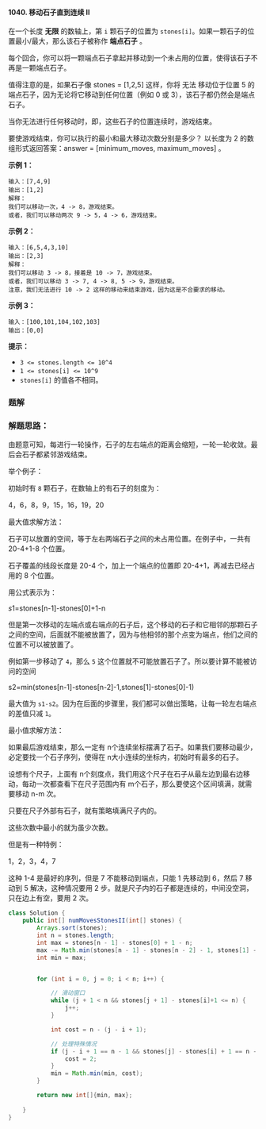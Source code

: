 #### 1040. 移动石子直到连续 II

在一个长度 **无限** 的数轴上，第 `i` 颗石子的位置为 `stones[i]`。如果一颗石子的位置最小/最大，那么该石子被称作 **端点石子** 。

每个回合，你可以将一颗端点石子拿起并移动到一个未占用的位置，使得该石子不再是一颗端点石子。

值得注意的是，如果石子像 stones = [1,2,5] 这样，你将 无法 移动位于位置 5 的端点石子，因为无论将它移动到任何位置（例如 0 或 3），该石子都仍然会是端点石子。

当你无法进行任何移动时，即，这些石子的位置连续时，游戏结束。

要使游戏结束，你可以执行的最小和最大移动次数分别是多少？ 以长度为 2 的数组形式返回答案：answer = [minimum_moves, maximum_moves] 。

**示例 1：**

```shell
输入：[7,4,9]
输出：[1,2]
解释：
我们可以移动一次，4 -> 8，游戏结束。
或者，我们可以移动两次 9 -> 5，4 -> 6，游戏结束。
```

**示例 2：**

```shell
输入：[6,5,4,3,10]
输出：[2,3]
解释：
我们可以移动 3 -> 8，接着是 10 -> 7，游戏结束。
或者，我们可以移动 3 -> 7, 4 -> 8, 5 -> 9，游戏结束。
注意，我们无法进行 10 -> 2 这样的移动来结束游戏，因为这是不合要求的移动。
```

**示例 3：**

```shell
输入：[100,101,104,102,103]
输出：[0,0]
```

**提示：**

- `3 <= stones.length <= 10^4`
- `1 <= stones[i] <= 10^9`
- `stones[i]` 的值各不相同。

### 题解

### 解题思路：

由题意可知，每进行一轮操作，石子的左右端点的距离会缩短，一轮一轮收敛。最后会石子都紧邻游戏结束。

举个例子：

初始时有 `8` 颗石子，在数轴上的有石子的刻度为：

4，6，8，9，15，16，19，20

最大值求解方法：

石子可以放置的空间，等于左右两端石子之间的未占用位置。在例子中，一共有 20-4+1-8 个位置。

石子覆盖的线段长度是 20-4 个，加上一个端点的位置即 20-4+1，再减去已经占用的 8 个位置。

用公式表示为：

*s*1=stones[n-1]-stones[0]+1-n

但是第一次移动的左端点或右端点的石子后，这个移动的石子和它相邻的那颗石子之间的空间，后面就不能被放置了，因为与他相邻的那个点变为端点，他们之间的位置不可以被放置了。

例如第一步移动了 `4`，那么 `5` 这个位置就不可能放置石子了。所以要计算不能被访问的空间

s2=min(stones[n-1]-stones[n-2]-1,stones[1]-stones[0]-1)

最大值为 `s1-s2`。因为在后面的步骤里，我们都可以做出策略，让每一轮左右端点的差值只减 `1`。

最小值求解方法：

如果最后游戏结束，那么一定有 n个连续坐标摆满了石子。如果我们要移动最少，必定要找一个石子序列，使得在 n大小连续的坐标内，初始时有最多的石子。

设想有个尺子，上面有 n个刻度点，我们用这个尺子在石子从最左边到最右边移动，每动一次都查看下在尺子范围内有 m个石子，那么要使这个区间填满，就需要移动 n-m 次。

只要在尺子外部有石子，就有策略填满尺子内的。

这些次数中最小的就为虽少次数。

但是有一种特例：

1，2，3，4，7

这种 1-4 是最好的序列，但是 7 不能移动到端点，只能 1 先移动到 6，然后 7 移动到 5 解决，这种情况要用 2 步。就是尺子内的石子都是连续的，中间没空洞，只在边上有空，要用 2 次。

```java
class Solution {
    public int[] numMovesStonesII(int[] stones) {
        Arrays.sort(stones);
        int n = stones.length;
        int max = stones[n - 1] - stones[0] + 1 - n;
        max -= Math.min(stones[n - 1] - stones[n - 2] - 1, stones[1] - stones[0] - 1);
        int min = max;


        for (int i = 0, j = 0; i < n; i++) {

            // 滑动窗口
            while (j + 1 < n && stones[j + 1] - stones[i]+1 <= n) {
                j++;
            }

            int cost = n - (j - i + 1);

            // 处理特殊情况
            if (j - i + 1 == n - 1 && stones[j] - stones[i] + 1 == n - 1) {
                cost = 2;
            }
            min = Math.min(min, cost);
        }

        return new int[]{min, max};
        
    }
}
```

